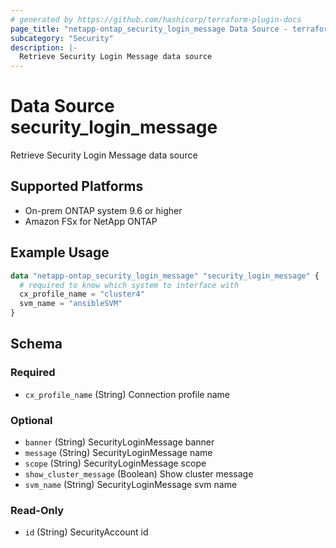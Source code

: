 ```yaml
---
# generated by https://github.com/hashicorp/terraform-plugin-docs
page_title: "netapp-ontap_security_login_message Data Source - terraform-provider-netapp-ontap"
subcategory: "Security"
description: |-
  Retrieve Security Login Message data source
---
```


# Data Source security_login_message

Retrieve Security Login Message data source

## Supported Platforms

* On-prem ONTAP system 9.6 or higher
* Amazon FSx for NetApp ONTAP

## Example Usage

```terraform
data "netapp-ontap_security_login_message" "security_login_message" {
  # required to know which system to interface with
  cx_profile_name = "cluster4"
  svm_name = "ansibleSVM"
}
```

<!-- schema generated by tfplugindocs -->
## Schema

### Required

- `cx_profile_name` (String) Connection profile name

### Optional

- `banner` (String) SecurityLoginMessage banner
- `message` (String) SecurityLoginMessage name
- `scope` (String) SecurityLoginMessage scope
- `show_cluster_message` (Boolean) Show cluster message
- `svm_name` (String) SecurityLoginMessage svm name

### Read-Only

- `id` (String) SecurityAccount id
